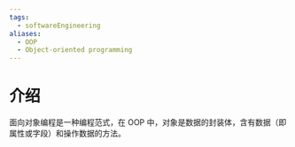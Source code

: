 ```yaml
---
tags:
  - softwareEngineering
aliases:
  - OOP
  - Object-oriented programming
---
```

# 介绍
面向对象编程是一种编程范式，在 OOP 中，对象是数据的封装体，含有数据（即属性或字段）和操作数据的方法。
